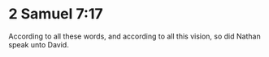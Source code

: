 # 2 Samuel 7:17

According to all these words, and according to all this vision, so did Nathan speak unto David.